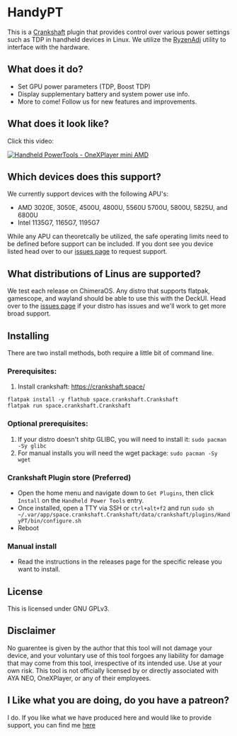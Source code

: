 # HandyPT

This is a [Crankshaft](https://crankshaft.space/) plugin that provides control over various power settings such as TDP in handheld devices in Linux. We utilize the [RyzenAdj](https://github.com/FlyGoat/RyzenAdj) utility to interface with the hardware. 

## What does it do?

- Set GPU power parameters (TDP, Boost TDP)
- Display supplementary battery and system power use info.
- More to come! Follow us for new features and improvements.

## What does it look like?

Click this video:

[![Handheld PowerTools - OneXPlayer mini AMD](https://img.youtube.com/vi/Q2JoKCXB8aM/0.jpg)](https://www.youtube.com/watch?v=Q2JoKCXB8aM)

## Which devices does this support?

We currently support devices with the following APU's:
- AMD 3020E, 3050E, 4500U, 4800U, 5560U 5700U, 5800U, 5825U, and 6800U
- Intel 1135G7, 1165G7, 1195G7

While any APU can theoretcally be utilized, the safe operating limits need to be defined before support can be included. If you dont see you device listed head over to our [issues page](https://github.com/ShadowBlip/HandyPT/issues) to request support.


## What distributions of Linus are supported?

We test each release on ChimeraOS. Any distro that supports flatpak, gamescope, and wayland should be able to use this with the DeckUI. Head over to the [issues page](https://github.com/ShadowBlip/HandyPT/issues) if your distro has issues and we'll work to get more broad support.

## Installing

There are two install methods, both require a little bit of command line.
  
  ### Prerequisites: 
  
  1. Install crankshaft: https://crankshaft.space/
  ```
  flatpak install -y flathub space.crankshaft.Crankshaft
  flatpak run space.crankshaft.Crankshaft
  ```

  ### Optional prerequisites:
  1. If your distro doesn't shitp GLIBC, you will need to install it: `sudo pacman -Sy glibc`
  2. For manual installs you will need the wget package: `sudo pacman -Sy wget`
  
  ### Crankshaft Plugin store (Preferred)
  - Open the home menu and navigate down to `Get Plugins`, then click `Install` on the `Handheld Power Tools` entry.
  - Once installed, open a TTY via SSH or `ctrl+alt+f2` and run `sudo sh ~/.var/app/space.crankshaft.Crankshaft/data/crankshaft/plugins/HandyPT/bin/configure.sh`
  - Reboot
  
  ### Manual install
  - Read the instructions in the releases page for the specific release you want to install.

## License

This is licensed under GNU GPLv3.

## Disclaimer

No guarentee is given by the author that this tool will not damage your device, and your voluntary use of this tool forgoes any liability for damage that may come from this tool, irrespective of its intended use. Use at your own risk.
This tool is not officially licensed by or directly associated with AYA NEO, OneXPlayer, or any of their employees.

## I Like what you are doing, do you have a patreon?

I do. If you like what we have produced here and would like to provide support, you can find me [here](https://www.patreon.com/user?u=75781137)
